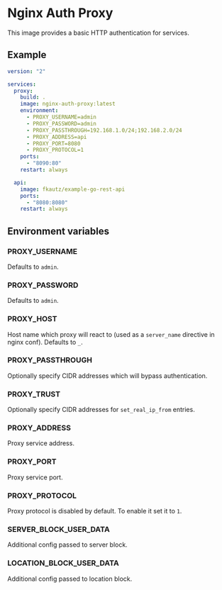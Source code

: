 # Nginx Auth Proxy
This image provides a basic HTTP authentication for services.

## Example
```yml
version: "2"

services:
  proxy:
    build: .
    image: nginx-auth-proxy:latest
    environment:
      - PROXY_USERNAME=admin
      - PROXY_PASSWORD=admin
      - PROXY_PASSTHROUGH=192.168.1.0/24;192.168.2.0/24
      - PROXY_ADDRESS=api
      - PROXY_PORT=8080
      - PROXY_PROTOCOL=1
    ports:
      - "8090:80"
    restart: always

  api:
    image: fkautz/example-go-rest-api
    ports:
      - "8080:8080"
    restart: always
```

## Environment variables
### PROXY_USERNAME
Defaults to `admin`.
### PROXY_PASSWORD
Defaults to `admin`.
### PROXY_HOST
Host name which proxy will react to (used as a `server_name` directive in nginx conf). Defaults to `_`.
### PROXY_PASSTHROUGH
Optionally specify CIDR addresses which will bypass authentication.
### PROXY_TRUST
Optionally specify CIDR addresses for `set_real_ip_from` entries.
### PROXY_ADDRESS
Proxy service address.
### PROXY_PORT
Proxy service port.
### PROXY_PROTOCOL
Proxy protocol is disabled by default. To enable it set it to `1`.
### SERVER_BLOCK_USER_DATA
Additional config passed to server block.
### LOCATION_BLOCK_USER_DATA
Additional config passed to location block.
